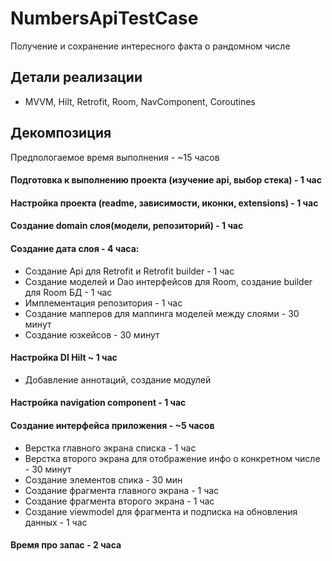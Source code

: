 # NumbersApiTestCase

Получение и сохранение интересного факта о рандомном числе

## Детали реализации
- MVVM, Hilt, Retrofit, Room, NavComponent, Coroutines

## Декомпозиция

Предпологаемое время выполнения - ~15 часов

#### Подготовка к выполнению проекта (изучение api, выбор стека) - 1 час

#### Настройка проекта (readme, зависимости, иконки, extensions) - 1 час

#### Создание domain слоя(модели, репозиторий) - 1 час

#### Создание дата слоя - 4 часа:
- Создание Api для Retrofit и Retrofit builder - 1 час
- Создание моделей и Dao интерфейсов для Room,  создание builder для Room БД - 1 час
- Имплементация репозитория - 1 час
- Создание мапперов для маппинга моделей между слоями - 30 минут
- Создание юзкейсов - 30 минут

#### Настройка DI Hilt ~ 1 час
- Добавление аннотаций, создание модулей

#### Настройка navigation component - 1 час

#### Создание интерфейса приложения - ~5 часов
- Верстка главного экрана списка - 1 час
- Верстка второго экрана для отображение инфо о конкретном числе - 30 минут
- Создание элементов спика - 30 мин
- Создание фрагмента главного экрана - 1 час
- Создание фрагмента второго экрана - 1 час
- Создание viewmodel для фрагмента и подписка на обновления данных - 1 час

#### Время про запас - 2 часа